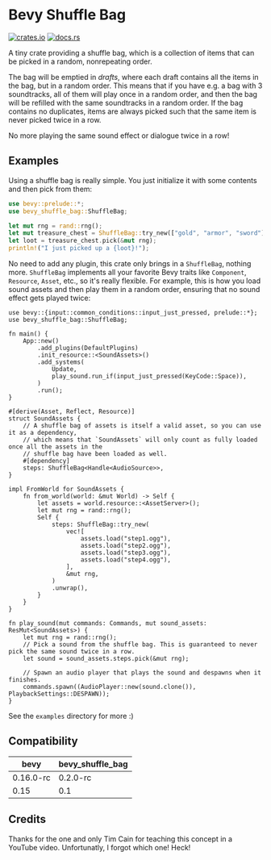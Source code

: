 # Bevy Shuffle Bag

[![crates.io](https://img.shields.io/crates/v/bevy_shuffle_bag)](https://crates.io/crates/bevy_shuffle_bag)
[![docs.rs](https://docs.rs/bevy_shuffle_bag/badge.svg)](https://docs.rs/bevy_shuffle_bag)

A tiny crate providing a shuffle bag, which is a collection of items that can be picked in a random, nonrepeating order.

The bag will be emptied in *drafts*, where each draft contains all the items in the bag, but in a random order.
This means that if you have e.g. a bag with 3 soundtracks, all of them will play once in a random order, and then the bag will be refilled with the same soundtracks in a random order.
If the bag contains no duplicates, items are always picked such that the same item is never picked twice in a row.

No more playing the same sound effect or dialogue twice in a row!

## Examples

Using a shuffle bag is really simple. You just initialize it with some contents and then pick from them:

```rust
use bevy::prelude::*;
use bevy_shuffle_bag::ShuffleBag;

let mut rng = rand::rng();
let mut treasure_chest = ShuffleBag::try_new(["gold", "armor", "sword"], &mut rng).unwrap();
let loot = treasure_chest.pick(&mut rng);
println!("I just picked up a {loot}!");
```

No need to add any plugin, this crate only brings in a `ShuffleBag`, nothing more.
`ShuffleBag` implements all your favorite Bevy traits like `Component`, `Resource`, `Asset`, etc., so it's really flexible.
For example, this is how you load sound assets and then play them in a random order, ensuring that no sound effect gets played twice:

```rust,no_run
use bevy::{input::common_conditions::input_just_pressed, prelude::*};
use bevy_shuffle_bag::ShuffleBag;

fn main() {
    App::new()
        .add_plugins(DefaultPlugins)
        .init_resource::<SoundAssets>()
        .add_systems(
            Update,
            play_sound.run_if(input_just_pressed(KeyCode::Space)),
        )
        .run();
}

#[derive(Asset, Reflect, Resource)]
struct SoundAssets {
    // A shuffle bag of assets is itself a valid asset, so you can use it as a dependency,
    // which means that `SoundAssets` will only count as fully loaded once all the assets in the
    // shuffle bag have been loaded as well.
    #[dependency]
    steps: ShuffleBag<Handle<AudioSource>>,
}

impl FromWorld for SoundAssets {
    fn from_world(world: &mut World) -> Self {
        let assets = world.resource::<AssetServer>();
        let mut rng = rand::rng();
        Self {
            steps: ShuffleBag::try_new(
                vec![
                    assets.load("step1.ogg"),
                    assets.load("step2.ogg"),
                    assets.load("step3.ogg"),
                    assets.load("step4.ogg"),
                ],
                &mut rng,
            )
            .unwrap(),
        }
    }
}

fn play_sound(mut commands: Commands, mut sound_assets: ResMut<SoundAssets>) {
    let mut rng = rand::rng();
    // Pick a sound from the shuffle bag. This is guaranteed to never pick the same sound twice in a row.
    let sound = sound_assets.steps.pick(&mut rng);

    // Spawn an audio player that plays the sound and despawns when it finishes.
    commands.spawn((AudioPlayer::new(sound.clone()), PlaybackSettings::DESPAWN));
}
```

See the `examples` directory for more :)


## Compatibility

| bevy        | bevy_shuffle_bag |
|-------------|------------------|
| 0.16.0-rc   | 0.2.0-rc              |
| 0.15        | 0.1              |

## Credits

Thanks for the one and only Tim Cain for teaching this concept in a YouTube video. Unfortunatly, I forgot which one! Heck!
